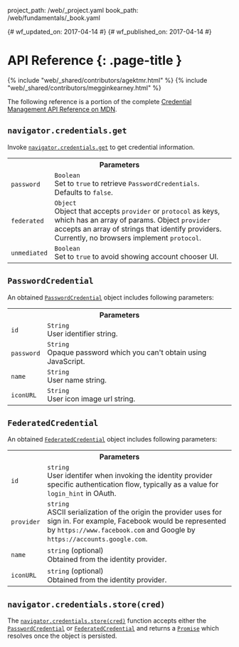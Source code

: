 project_path: /web/_project.yaml
book_path: /web/fundamentals/_book.yaml

{# wf_updated_on: 2017-04-14 #}
{# wf_published_on: 2017-04-14 #}

# API Reference {: .page-title }

{% include "web/_shared/contributors/agektmr.html" %}
{% include "web/_shared/contributors/megginkearney.html" %}

The following reference is a portion of the complete [Credential Management API Reference on MDN](https://developer.mozilla.org/en-US/docs/Web/API/Credential_Management_API).

## `navigator.credentials.get`

Invoke [`navigator.credentials.get`](https://developer.mozilla.org/en-US/docs/Web/API/CredentialsContainer/get) to get credential information.

<table class="responsive properties">
  <tbody>
    <tr>
      <th colspan=2>Parameters</th>
    </tr>
    <tr>
      <td>
        <code>password</code>
      </td>
      <td>
        <code>Boolean</code><br>
        Set to <code>true</code> to retrieve <code>PasswordCredentials</code>.
        Defaults to <code>false</code>.
      </td>
    </tr>
    <tr>
      <td>
        <code>federated</code>
      </td>
      <td>
        <code>Object</code><br>
        Object that accepts <code>provider</code> or <code>protocol</code> as
        keys, which has an array of params. Object <code>provider</code>
        accepts an array of strings that identify providers. Currently, no 
        browsers implement <code>protocol</code>.
      </td>
    </tr>
    <tr>
      <td>
        <code>unmediated</code>
      </td>
      <td>
        <code>Boolean</code><br>
        Set to <code>true</code> to avoid showing account chooser UI.
      </td>
    </tr>
  </tbody>
</table>

## `PasswordCredential`

An obtained [`PasswordCredential`](https://developer.mozilla.org/en-US/docs/Web/API/PasswordCredential) object includes following parameters:

<table class="responsive properties">
  <tbody>
    <tr>
      <th colspan=2>Parameters</th>
    </tr>
    <tr>
      <td>
        <code>id</code>
      </td>
      <td>
        <code>String</code><br>
        User identifier string.
      </td>
    </tr>
    <tr>
      <td>
        <code>password</code>
      </td>
      <td>
        <code>String</code><br>
        Opaque password which you can't obtain using JavaScript.
      </td>
    </tr>
    <tr>
      <td>
        <code>name</code>
      </td>
      <td>
        <code>String</code><br>
        User name string.
      </td>
    </tr>
    <tr>
      <td>
        <code>iconURL</code>
      </td>
      <td>
        <code>String</code><br>
        User icon image url string.
      </td>
    </tr>
  </tbody>
</table>

## `FederatedCredential`

An obtained [`FederatedCredential`](https://developer.mozilla.org/en-US/docs/Web/API/FederatedCredential) object includes following parameters:

<table class="responsive properties">
  <tbody>
    <tr>
      <th colspan=2>Parameters</th>
    </tr>
    <tr>
      <td>
        <code>id</code>
      </td>
      <td>
        <code>string</code><br>
        User identifer when invoking the identity provider specific
        authentication flow, typically as a value for <code>login_hint</code>
        in OAuth.
      </td>
    </tr>
    <tr>
      <td>
        <code>provider</code>
      </td>
      <td>
        <code>string</code><br>
        ASCII serialization of the origin the provider uses for sign in. 
        For example, Facebook would be represented by 
        <code>https://www.facebook.com</code> and Google by 
        <code>https://accounts.google.com</code>.
      </td>
    </tr>
    <tr>
      <td>
        <code>name</code>
      </td>
      <td>
        <code>string</code> (optional)<br>
        Obtained from the identity provider.
      </td>
    </tr>
    <tr>
      <td>
        <code>iconURL</code>
      </td>
      <td>
        <code>string</code> (optional)<br>
        Obtained from the identity provider.
      </td>
    </tr>
  </tbody>
</table>

## `navigator.credentials.store(cred)`

The [`navigator.credentials.store(cred)`](https://developer.mozilla.org/en-US/docs/Web/API/CredentialsContainer/store) function accepts either the
[`PasswordCredential`](#passwordcredential) or
[`FederatedCredential`](#federatedcredential)
and returns a
[`Promise`](https://developer.mozilla.org/en-US/docs/Web/JavaScript/Reference/Global_Objects/Promise)
which resolves once the object is persisted.


